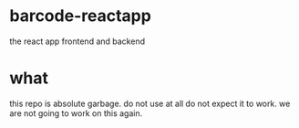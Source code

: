 # barcode-reactapp

the react app frontend and backend

# what
this repo is absolute garbage. do not use at all do not expect it to work. we are not going to work on this again.
